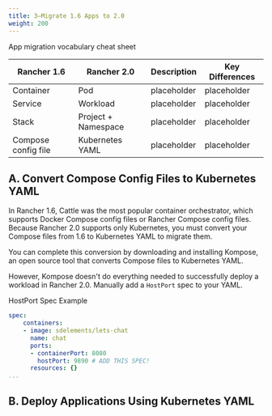 ```yaml
---
title: 3—Migrate 1.6 Apps to 2.0
weight: 200
---
```


<figcaption>App migration vocabulary cheat sheet</figcaption>

Rancher 1.6 | Rancher 2.0 | Description | Key Differences
------------|-------------|-------------|-----------------
Container   | Pod         | placeholder | placeholder
Service     | Workload    | placeholder | placeholder
Stack       | Project + Namespace | placeholder | placeholder
Compose config file | Kubernetes YAML | placeholder | placeholder

## A. Convert Compose Config Files to Kubernetes YAML

In Rancher 1.6, Cattle was the most popular container orchestrator, which supports Docker Compose config files or Rancher Compose config files. Because Rancher 2.0 supports only Kubernetes, you must convert your Compose files from 1.6 to Kubernetes YAML to migrate them.

You can complete this conversion by downloading and installing Kompose, an open source tool that converts Compose files to Kubernetes YAML. 

However, Kompose doesn't do everything needed to successfully deploy a workload in Rancher 2.0. Manually add a `HostPort` spec to your YAML.

<figcaption>HostPort Spec Example</figcaption>

```yaml
spec:
    containers:
    - image: sdelements/lets-chat
      name: chat
      ports: 
      - containerPort: 8080
        hostPort: 9890 # ADD THIS SPEC!
      resources: {}
...
```

## B. Deploy Applications Using Kubernetes YAML